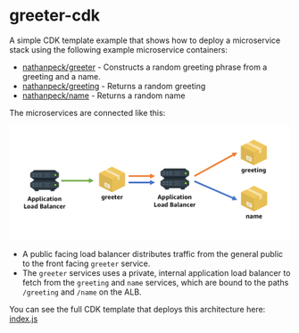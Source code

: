 # greeter-cdk

A simple CDK template example that shows how to deploy a microservice stack using the following example microservice containers:

* [nathanpeck/greeter](https://hub.docker.com/r/nathanpeck/greeter/) - Constructs a random greeting phrase from a greeting and a name.
* [nathanpeck/greeting](https://hub.docker.com/r/nathanpeck/greeting/) - Returns a random greeting
* [nathanpeck/name](https://hub.docker.com/r/nathanpeck/name/) - Returns a random name

The microservices are connected like this:

![architecture](architecture.png)

* A public facing load balancer distributes traffic from the general public to the front facing `greeter` service.
* The `greeter` services uses a private, internal application load balancer to fetch from the `greeting` and `name` services, which are bound to the paths `/greeting` and `/name` on the ALB.

You can see the full CDK template that deploys this architecture here: [index.js](/index.js)
